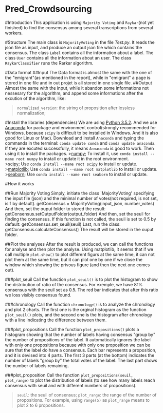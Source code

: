 Pred_Crowdsourcing
===

#Introduction
This application is using `Majority Voting` and `Raykar`(not yet finished) to find the consensus among several transcriptions from several workers.

#Structure
The main class is `MajorityVoting` in the file *Test.py*. It reads the json file as input, and produce an output json file which contains the consensus.
The class `Label` contains all the information about a label.
The class `User` contains all the information about an user.
The class `RaykarClassifier` runs the Rarkar algorithm.

#Data format
##Input
The Data format is almost the same with the one of the "emigrant"(as mentioned in the report), while in "emigrant" a page is stored in one file and in out projet is all stored in one single file.
##Output
Almost the same with the input, while it abandon some informations not nessesary for the algorithm, and append some informations after the excution of the algorithm, like:
>`normalized_version`: the string of proposition after lossless normalization;

#Install the libraries (dependencies)
We are using [Python 3.5.2](https://www.python.org/downloads/release/python-352/).
And we use [Anaconda](https://www.continuum.io/downloads) for package and environment control(strongly recommended for Windows, because `scipy` is difficult to be installed in Windows. And it is also good for Linux or Mac).
Download and install `Anaconda` and typing the commands in the terminal: `conda update conda` and `conda update anaconda`. If they are excuted successfully, it means `Annaconda` is good to work.
Then using it to install the packages.
	>[numpy](http://www.numpy.org/); To install it, use `conda install --name root numpy` to install or update it in the root environment.  
	>[scipy](http://www.scipy.org/install.html); Use `conda install --name root scipy` to install or update.  
	>[matplotlib](http://matplotlib.org/); Use `conda install --name root matplotlib` to install or update.  
	>[seaborn](http://seaborn.pydata.org/); Use `conda install --name root seaborn` to install or update.  

#How it works 

##Run Majority Voting
Simply, initiate the class `MajorityVoting' specifying the input file (json) and the minimal number of votes(not required, is not set, is 1 by default).
    getConsensus = MajorityVoting(input_json, number_votes)
And then, set the ouput folder to stored the result:
    getConsensus.setOutputFolder(output_folder)
And then, set the seuil for finding the consensus. If this function is not called, the seuil is set to 0.5 by default:
    getConsensus.set_seuil(seuil)
Last, run the class:
    getConsensus.calculateConsensus()
The result will be stored in the ouput folder.

##Plot the analyses
After the result is produced, we can call the functions for analyse and then plot the analyse. Using matplotlib, it seems that if we call multiple `plot.show()` to plot different figurs at the same time, it can not plot them at the same time, but it can plot one by one if we close the window which showing the privous figure (and then the next one comes out).

###plot_seuil
Call the function `plot_seuil()` is to plot the histogram to show the distribution of ratio of the consensus. For exemple, we have 81% consensus with the seuil set as 0.5. The red bar indicates that after this ratio we loss visibly consensus found.

###chronology
Call the function `chronology()` is to analyze the chronology and plot 2 charts. The first one is the orginal histogram as the function `plot_seuil()` plots, and the second one is the histogram after chronology with a line indicating the difference between them.

###plot_propositions
Call the function `plot_propositions()` plots a histogram showing that the number of labels having consensus "group by" the number of propositions of the label. It automatically ignores the label with only one propositions because with only one proposition we can be sure that the label do have a consensus. Each bar represents a proposition, and it is devised into 4 parts. The first 3 parts (at the bottom) indicates the number of labels "group by" the total votes of the label. The last part shows the number of labels remaining.

###plot_proposition
Call the function `plot_propositions(seuil, plot_range)` to plot the distribution of labels (to see how many labels reach consensus with seuil and with different numbers of propositions).
>`seuil`: the seuil of consensus;
>`plot_range`: the range of the number of propositions. For example, using `range(5)` as `plot_range` means to plot 2 to 6 propositions.


